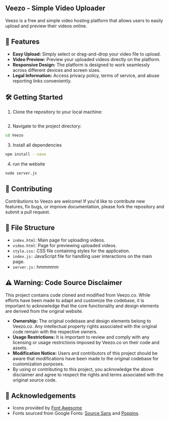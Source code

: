 ## Veezo - Simple Video Uploader
<p>Veezo is a free and simple video hosting platform that allows users to easily upload and preview their videos online.</p>

## 🚀 Features
- <b>Easy Upload:</b> Simply select or drag-and-drop your video file to upload.
- <b>Video Preview:</b> Preview your uploaded videos directly on the platform.
- <b>Responsive Design:</b> The platform is designed to work seamlessly across different devices and screen sizes.
- <b>Legal Information:</b> Access privacy policy, terms of service, and abuse reporting links conveniently.

## 🛠️ Getting Started
1. Clone the repository to your local machine:
```bash
```
2. Navigate to the project directory:
```bash
cd Veezo
```
3. Install all dependencies
```bash
npm install --save
```
4. run the website
```bash
node server.js
```
## 🤝 Contributing
<p>Contributions to Veezo are welcome! If you'd like to contribute new features, fix bugs, or improve documentation, please fork the repository and submit a pull request.</p>

## 📂 File Structure
- <code>index.html</code>: Main page for uploading videos.
- <code>video.html</code>: Page for previewing uploaded videos.
- <code>style.css:</code> CSS file containing styles for the application.
- <code>index.js:</code> JavaScript file for handling user interactions on the main page.
- <code>server.js:</code> hmmmmm

## ⚠️ Warning: Code Source Disclaimer
<p>This project contains code cloned and modified from Veezo.co. While efforts have been made to adapt and customize the codebase, it is important to acknowledge that the core functionality and design elements are derived from the original website.</p>

- <b>Ownership:</b> The original codebase and design elements belong to Veezo.co. Any intellectual property rights associated with the original code remain with the respective owners.
- <b>Usage Restrictions:</b> It is important to review and comply with any licensing or usage restrictions imposed by Veezo.co on their code and assets.
- <b>Modification Notice:</b> Users and contributors of this project should be aware that modifications have been made to the original codebase for customization purposes.
- By using or contributing to this project, you acknowledge the above disclaimer and agree to respect the rights and terms associated with the original source code.

## 🙏 Acknowledgements
- Icons provided by [Font Awesome](https://fontawesome.com/)
- Fonts sourced from Google Fonts: [Source Sans](https://fonts.google.com/specimen/Source+Sans+3) and [Poppins](https://fonts.google.com/specimen/Poppins).